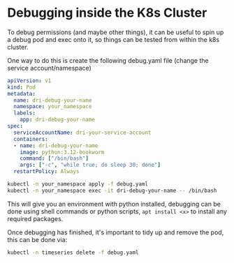 # Debugging inside the K8s Cluster

To debug permissions (and maybe other things), it can be useful to spin up a debug pod and exec onto it, so things can be tested from within the k8s cluster.

One way to do this is create the following debug.yaml file (change the service account/namespace)

```yaml
apiVersion: v1
kind: Pod
metadata:
  name: dri-debug-your-name
  namespace: your_namespace
  labels:
    app: dri-debug-your-name
spec:
  serviceAccountName: dri-your-service-account
  containers:
  - name: dri-debug-your-name
    image: python:3.12-bookworm
    command: ["/bin/bash"]
    args: ["-c", "while true; do sleep 30; done"]
  restartPolicy: Always
```

```bash
kubectl -n your_namespace apply -f debug.yaml
kubectl -n your_namespace exec -it dri-debug-your-name -- /bin/bash
```

This will give you an environment with python installed, debugging can be done using shell commands or python scripts, `apt install <x>` to install any required packages.


Once debugging has finished, it's important to tidy up and remove the pod, this can be done via:
```bash
kubectl -n timeseries delete -f debug.yaml
```
